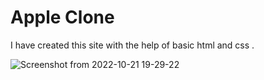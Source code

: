 # Apple Clone 

I have created this site with the help  of basic html and css . 


![Screenshot from 2022-10-21 19-29-22](https://user-images.githubusercontent.com/105157723/197213946-c5af0f51-ca56-46e7-ac2c-5cf756bd28b5.png)
